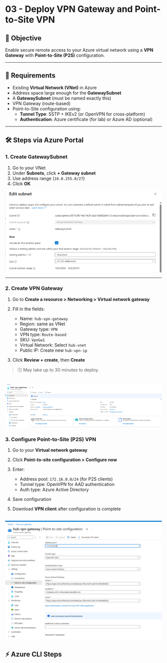 # 03 - Deploy VPN Gateway and Point-to-Site VPN

## 🎯 Objective

Enable secure remote access to your Azure virtual network using a **VPN Gateway** with **Point-to-Site (P2S)** configuration.

---

## 🧭 Requirements

- Existing **Virtual Network (VNet)** in Azure
- Address space large enough for the **GatewaySubnet**
- A **GatewaySubnet** (must be named exactly this)
- VPN Gateway (route-based)
- Point-to-Site configuration using:
  - **Tunnel Type**: SSTP + IKEv2 (or OpenVPN for cross-platform)
  - **Authentication**: Azure certificate (for lab) or Azure AD (optional)

---

## 🛠️ Steps via Azure Portal

### 1. Create GatewaySubnet

1. Go to your VNet
2. Under **Subnets**, click **+ Gateway subnet**
3. Use address range (`10.0.255.0/27`)  
4. Click **OK**

![VNet Portal](../images/gatewaysubnet.png)

---

### 2. Create VPN Gateway

1. Go to **Create a resource > Networking > Virtual network gateway**
2. Fill in the fields:
   - Name: `hub-vpn-gateway`
   - Region: same as VNet
   - Gateway type: `VPN`
   - VPN type: `Route-based`
   - SKU: `VpnGw1` 
   - Virtual Network: Select `hub-vnet`
   - Public IP: Create new `hub-vpn-ip`

3. Click **Review + create**, then **Create**

> 🕒 May take up to 30 minutes to deploy.

![VNet Portal](../images/vpn-gateway.png)
---

### 3. Configure Point-to-Site (P2S) VPN

1. Go to your **Virtual network gateway**
2. Click **Point-to-site configuration > Configure now**
3. Enter:
   - Address pool: `172.16.0.0/24` (for P2S clients)
   - Tunnel type: OpenVPN for AAD authentication
   - Auth type: Azure Active Directory

4. Save configuration  
5. Download **VPN client** after configuration is complete

![VNet Portal](../images/point-to-site.png)
---

## ⚡ Azure CLI Steps

